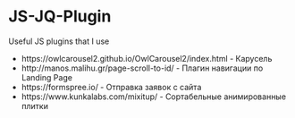 # JS-JQ-Plugin
Useful JS plugins that I use
<ul>
<li>https://owlcarousel2.github.io/OwlCarousel2/index.html - Карусель</li>
<li>http://manos.malihu.gr/page-scroll-to-id/ - Плагин навигации по Landing Page</li>
<li>https://formspree.io/ - Отправка заявок с сайта</li>
<li>https://www.kunkalabs.com/mixitup/ - Сортабельные анимированные плитки</li>
</ul>
